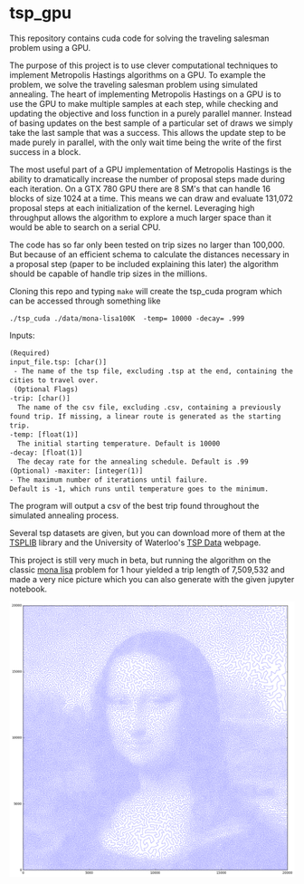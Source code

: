 # tsp_gpu

This repository contains cuda code for solving the traveling salesman problem using a GPU. 


The purpose of this project is to use clever computational techniques to implement Metropolis Hastings algorithms on a GPU. To example the problem, we solve the traveling salesman problem using simulated annealing. The heart of implementing Metropolis Hastings on a GPU is to use the GPU to make multiple samples at each step, while checking and updating the objective and loss function in a purely parallel manner. Instead of basing updates on the best sample of a particular set of draws we simply take the last sample that was a success. This allows the update step to be made purely in parallel, with the only wait time being the write of the first success in a block.

The most useful part of a GPU implementation of Metropolis Hastings is the ability to dramatically increase the number of proposal steps made during each iteration. On a GTX 780 GPU there are 8 SM's that can handle 16 blocks of size 1024 at a time. This means we can draw and evaluate 131,072 proposal steps at each initialization of the kernel. Leveraging high throughput allows the algorithm to explore a much larger space than it would be able to search on a serial CPU. 

The code has so far only been tested on trip sizes no larger than 100,000. But because of an efficient schema to calculate the distances necessary in a proposal step (paper to be included explaining this later) the algorithm should be capable of handle trip sizes in the millions.

Cloning this repo and typing `make` will create the tsp_cuda program which can be accessed through something like

```
./tsp_cuda ./data/mona-lisa100K  -temp= 10000 -decay= .999
```


Inputs: 

```
(Required)
input_file.tsp: [char()] 
 - The name of the tsp file, excluding .tsp at the end, containing the cities to travel over.
 (Optional Flags)
-trip: [char()] 
  The name of the csv file, excluding .csv, containing a previously found trip. If missing, a linear route is generated as the starting trip. 
-temp: [float(1)] 
  The initial starting temperature. Default is 10000 
-decay: [float(1)]  
  The decay rate for the annealing schedule. Default is .99 
(Optional) -maxiter: [integer(1)]  
- The maximum number of iterations until failure. 
Default is -1, which runs until temperature goes to the minimum.
```

The program will output a csv of the best trip found throughout the simulated annealing process.

Several tsp datasets are given, but you can download more of them at the [TSPLIB](http://comopt.ifi.uni-heidelberg.de/software/TSPLIB95/) library and the University of Waterloo's [TSP Data](http://www.math.uwaterloo.ca/tsp/data/) webpage.

This project is still very much in beta, but running the algorithm on the classic [mona lisa](http://www.math.uwaterloo.ca/tsp/data/ml/monalisa.html) problem for 1 hour yielded a trip length of 7,509,532 and made a very nice picture which you can also generate with the given jupyter notebook.

![](mona_trip.png)


